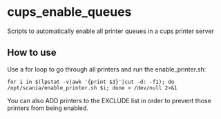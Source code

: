 # cups_enable_queues
Scripts to automatically enable all printer queues in a cups printer server

## How to use
Use a for loop to go through all printers and run the enable_printer.sh:

```
for i in $(lpstat -v|awk '{print $3}'|cut -d: -f1); do /opt/scania/enable_printer.sh $i; done > /dev/null 2>&1
```

You can also ADD printers to the EXCLUDE list in order to prevent those printers from being enabled.
